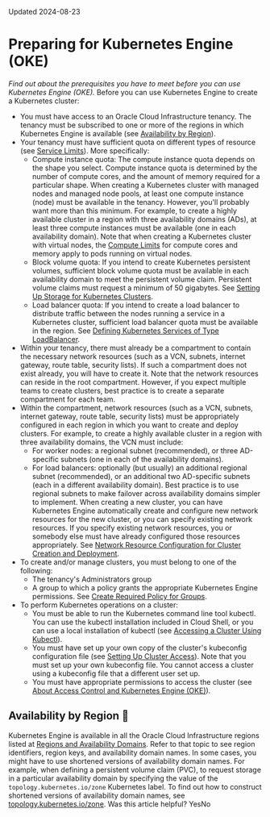 Updated 2024-08-23
# Preparing for Kubernetes Engine (OKE)
_Find out about the prerequisites you have to meet before you can use Kubernetes Engine (OKE)._
Before you can use Kubernetes Engine to create a Kubernetes cluster:
  * You must have access to an Oracle Cloud Infrastructure tenancy. The tenancy must be subscribed to one or more of the regions in which Kubernetes Engine is available (see [Availability by Region](https://docs.oracle.com/en-us/iaas/Content/ContEng/Concepts/contengprerequisites.htm#regional-availability)).
  * Your tenancy must have sufficient quota on different types of resource (see [Service Limits](https://docs.oracle.com/iaas/Content/General/Concepts/servicelimits.htm)). More specifically:
    * Compute instance quota: The compute instance quota depends on the shape you select. Compute instance quota is determined by the number of compute cores, and the amount of memory required for a particular shape. When creating a Kubernetes cluster with managed nodes and managed node pools, at least one compute instance (node) must be available in the tenancy. However, you'll probably want more than this minimum. For example, to create a highly available cluster in a region with three availability domains (ADs), at least three compute instances must be available (one in each availability domain). Note that when creating a Kubernetes cluster with virtual nodes, the [Compute Limits](https://docs.oracle.com/iaas/Content/General/Concepts/servicelimits.htm#computelimits) for compute cores and memory apply to pods running on virtual nodes.
    * Block volume quota: If you intend to create Kubernetes persistent volumes, sufficient block volume quota must be available in each availability domain to meet the persistent volume claim. Persistent volume claims must request a minimum of 50 gigabytes. See [Setting Up Storage for Kubernetes Clusters](https://docs.oracle.com/en-us/iaas/Content/ContEng/Tasks/contengcreatingpersistentvolumeclaim.htm#Creating_a_Persistent_Volume_Claim "Find out how to define and apply persistent volume claims to clusters you've created using Kubernetes Engine \(OKE\). With Oracle Cloud Infrastructure as the underlying IaaS provider, you can provision persistent volume claims by attaching volumes from the Block Volume service or by mounting file systems from the File Storage service.").
    * Load balancer quota: If you intend to create a load balancer to distribute traffic between the nodes running a service in a Kubernetes cluster, sufficient load balancer quota must be available in the region. See [Defining Kubernetes Services of Type LoadBalancer](https://docs.oracle.com/en-us/iaas/Content/ContEng/Tasks/contengcreatingloadbalancer.htm#Creating_Load_Balancers_to_Distribute_Traffic_Between_Cluster_Nodes "Find out how to create different types of load balancer to distribute traffic between the nodes of a cluster you've created using Kubernetes Engine \(OKE\).").
  * Within your tenancy, there must already be a compartment to contain the necessary network resources (such as a VCN, subnets, internet gateway, route table, security lists). If such a compartment does not exist already, you will have to create it. Note that the network resources can reside in the root compartment. However, if you expect multiple teams to create clusters, best practice is to create a separate compartment for each team. 
  * Within the compartment, network resources (such as a VCN, subnets, internet gateway, route table, security lists) must be appropriately configured in each region in which you want to create and deploy clusters. For example, to create a highly available cluster in a region with three availability domains, the VCN must include:
    * For worker nodes: a regional subnet (recommended), or three AD-specific subnets (one in each of the availability domains).
    * For load balancers: optionally (but usually) an additional regional subnet (recommended), or an additional two AD-specific subnets (each in a different availability domain).
Best practice is to use regional subnets to make failover across availability domains simpler to implement. 
When creating a new cluster, you can have Kubernetes Engine automatically create and configure new network resources for the new cluster, or you can specify existing network resources. If you specify existing network resources, you or somebody else must have already configured those resources appropriately. See [Network Resource Configuration for Cluster Creation and Deployment](https://docs.oracle.com/en-us/iaas/Content/ContEng/Concepts/contengnetworkconfig.htm#Network_Resource_Configuration_for_Cluster_Creation_and_Deployment "Find out how to configure network resources to use Kubernetes Engine \(OKE\).").
  * To create and/or manage clusters, you must belong to one of the following:
    * The tenancy's Administrators group
    * A group to which a policy grants the appropriate Kubernetes Engine permissions. See [Create Required Policy for Groups](https://docs.oracle.com/en-us/iaas/Content/ContEng/Concepts/contengpolicyconfig.htm#policyforgroupsrequired).
  * To perform Kubernetes operations on a cluster:
    * You must be able to run the Kubernetes command line tool kubectl. You can use the kubectl installation included in Cloud Shell, or you can use a local installation of kubectl (see [Accessing a Cluster Using Kubectl](https://docs.oracle.com/en-us/iaas/Content/ContEng/Tasks/contengaccessingclusterkubectl.htm#Accessing_a_Cluster_Using_Kubectl "Find out how to use kubectl to access a Kubernetes cluster you've created using Kubernetes Engine \(OKE\).")).
    * You must have set up your own copy of the cluster's kubeconfig configuration file (see [Setting Up Cluster Access](https://docs.oracle.com/en-us/iaas/Content/ContEng/Tasks/contengdownloadkubeconfigfile.htm#Setting_Up_Cluster_Access "Find out about the steps to set up access to the clusters you create using Kubernetes Engine \(OKE\). Having completed the steps, you can start using kubectl to manage the cluster.")). Note that you must set up your own kubeconfig file. You cannot access a cluster using a kubeconfig file that a different user set up.
    * You must have appropriate permissions to access the cluster (see [About Access Control and Kubernetes Engine (OKE)](https://docs.oracle.com/en-us/iaas/Content/ContEng/Concepts/contengaboutaccesscontrol.htm#About_Access_Control_and_Container_Engine_for_Kubernetes "Find out about the permissions required to access clusters you've created using Kubernetes Engine \(OKE\).")).


## Availability by Region 🔗 
Kubernetes Engine is available in all the Oracle Cloud Infrastructure regions listed at [Regions and Availability Domains](https://docs.oracle.com/iaas/Content/General/Concepts/regions.htm). Refer to that topic to see region identifiers, region keys, and availability domain names.
In some cases, you might have to use shortened versions of availability domain names. For example, when defining a persistent volume claim (PVC), to request storage in a particular availability domain by specifying the value of the `topology.kubernetes.io/zone` Kubernetes label. To find out how to construct shortened versions of availability domain names, see [topology.kubernetes.io/zone](https://docs.oracle.com/en-us/iaas/Content/ContEng/Reference/contengsupportedlabelsusecases.htm#failure-domain).
Was this article helpful?
YesNo

